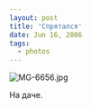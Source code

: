 ```yaml
---
layout: post
title: 'Спрятался'
date: Jun 16, 2006
tags:
  - photos
---
```


![MG-6656.jpg](upload://MG-6656.jpg)

На даче.
